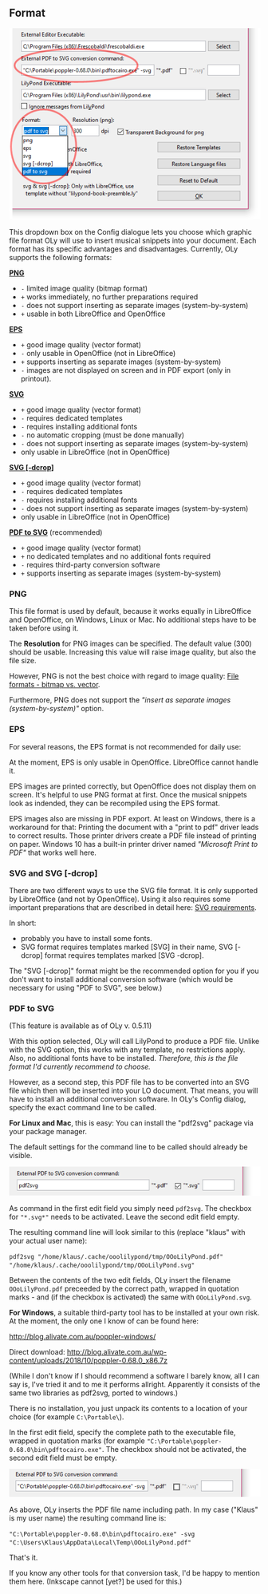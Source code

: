 ## Format

<img src="https://raw.githubusercontent.com/KlausBlum/OLy-resources/master/images/format-dropdown-03.png">

This dropdown box on the Config dialogue lets you choose which graphic file format OLy will use to insert musical snippets into your document. 
Each format has its specific advantages and disadvantages. 
Currently, OLy supports the following formats: 

**[PNG](#png)**
* `-`  limited image quality (bitmap format)
* `+` works immediately, no further preparations required
* `-` does not support inserting as separate images (system-by-system)
* `+` usable in both LibreOffice and OpenOffice

**[EPS](#eps)**
* `+` good image quality (vector format)
* `-`  only usable in OpenOffice (not in LibreOffice)
* `+` supports inserting as separate images (system-by-system)
* `-`  images are not displayed on screen and in PDF export (only in printout).

**[SVG](#svg-and-svg--dcrop)**
* `+` good image quality (vector format)
* `-` requires dedicated templates
* `-` requires installing additional fonts
* `-` no automatic cropping (must be done manually)
* `-` does not support inserting as separate images (system-by-system)
* only usable in LibreOffice (not in OpenOffice)

**[SVG [-dcrop]](#svg-and-svg--dcrop)**
* `+` good image quality (vector format)
* `-` requires dedicated templates
* `-` requires installing additional fonts
* `-` does not support inserting as separate images (system-by-system)
* only usable in LibreOffice (not in OpenOffice)


**[PDF to SVG](#pdf-to-svg)** (recommended)
* `+` good image quality (vector format)
* `+` no dedicated templates and no additional fonts required
* `-`  requires third-party conversion software
* `+` supports inserting as separate images (system-by-system)

### **PNG**

This file format is used by default, because it works equally in LibreOffice and OpenOffice, on Windows, Linux or Mac. 
No additional steps have to be taken before using it. 

The **Resolution** for PNG images can be specified. The default value (300) should be usable. Increasing this value will raise image quality, but also the file size.

However, PNG is not the best choice with regard to image quality: [File formats - bitmap vs. vector](https://github.com/openlilylib/LO-ly/wiki/File-formats:-bitmap-vs.-vector#file-formats-bitmap-vs-vector).

Furthermore, PNG does not support the *"insert as separate images (system-by-system)"* option.

### **EPS**
For several reasons, the EPS format is not recommended for daily use:

At the moment, EPS is only usable in OpenOffice. LibreOffice cannot handle it. 

EPS images are printed correctly, but OpenOffice does not display them on screen. It's helpful to use PNG format at first. Once the musical snippets look as indended, they can be recompiled using the EPS format.

EPS images also are missing in PDF export. At least on Windows, there is a workaround for that: Printing the document with a "print to pdf" driver leads to correct results. Those printer drivers create a PDF file instead of printing on paper. 
Windows 10 has a built-in printer driver named _"Microsoft Print to PDF"_ that works well here. 

### **SVG** and **SVG [-dcrop]**
There are two different ways to use the SVG file format. It is only supported by LibreOffice (and not by OpenOffice). 
Using it also requires some important preparations that are described in detail here: 
[SVG requirements](https://github.com/openlilylib/LO-ly/wiki/SVG-requirements#svg-requirements).

In short: 
* probably you have to install some fonts. 
* SVG format requires templates marked [SVG] in their name, SVG [-dcrop] format requires templates marked [SVG -dcrop].

The "SVG [-dcrop]" format might be the recommended option for you if you don't want to install additional conversion software (which would be necessary for using "PDF to SVG", see below.)

### **PDF to SVG**
(This feature is available as of OLy v. 0.5.11)

With this option selected, OLy will call LilyPond to produce a PDF file. 
Unlike with the SVG option, this works with any template, no restrictions apply. 
Also, no additional fonts have to be installed. _Therefore, this is the file format I'd currently recommend to choose._

However, as a second step, this PDF file has to be converted into an SVG file which then will be inserted into your LO document. 
That means, you will have to install an additional conversion software. In OLy's Config dialog, specify the exact command line to be called. 

**For Linux and Mac**, this is easy: You can install the "pdf2svg" package via your package manager. 

The default settings for the command line to be called should already be visible. 

<img src="https://raw.githubusercontent.com/KlausBlum/OLy-resources/master/images/pdf2svg-linux-01.png">

As command in the first edit field you simply need `pdf2svg`. The checkbox for `"*.svg*"` needs to be activated. Leave the second edit field empty.

The resulting command line will look similar to this (replace "klaus" with your actual user name): 

`pdf2svg "/home/klaus/.cache/ooolilypond/tmp/OOoLilyPond.pdf" "/home/klaus/.cache/ooolilypond/tmp/OOoLilyPond.svg"`

Between the contents of the two edit fields, OLy insert the filename `OOoLilyPond.pdf` preceeded by the correct path, wrapped in quotation marks - and (if the checkbox is activated) the same with `OOoLilyPond.svg`.

**For Windows**, a suitable third-party tool has to be installed at your own risk. 
At the moment, the only one I know of can be found here: 

http://blog.alivate.com.au/poppler-windows/

Direct download: http://blog.alivate.com.au/wp-content/uploads/2018/10/poppler-0.68.0_x86.7z

(While I don't know if I should recommend a software I barely know, all I can say is, I've tried it and to me it performs allright. Apparently it consists of the same two libraries as pdf2svg, ported to windows.) 

There is no installation, you just unpack its contents to a location of your choice (for example `C:\Portable\`).

In the first edit field, specify the complete path to the executable file, wrapped in quotation marks (for example `"C:\Portable\poppler-0.68.0\bin\pdftocairo.exe"`. The checkbox should not be activated, the second edit field must be empty.

<img src="https://raw.githubusercontent.com/KlausBlum/OLy-resources/master/images/pdf2svg-windows-01.png">

As above, OLy inserts the PDF file name including path. 
In my case ("Klaus" is my user name) the resulting command line is:

`"C:\Portable\poppler-0.68.0\bin\pdftocairo.exe" -svg "C:\Users\Klaus\AppData\Local\Temp\OOoLilyPond.pdf"`

That's it. 

If you know any other tools for that conversion task, I'd be happy to mention them here. (Inkscape cannot [yet?] be used for this.)

